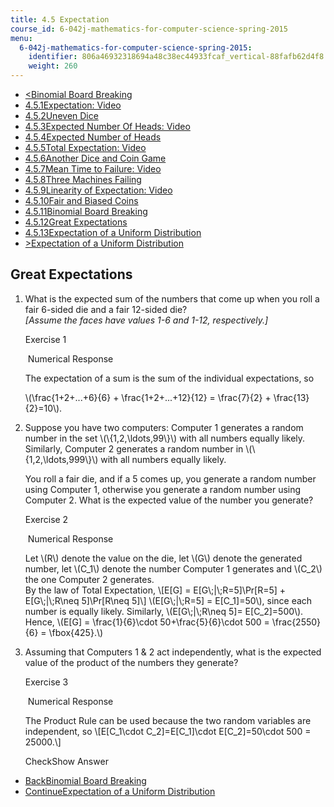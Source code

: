 ```yaml
---
title: 4.5 Expectation
course_id: 6-042j-mathematics-for-computer-science-spring-2015
menu:
  6-042j-mathematics-for-computer-science-spring-2015:
    identifier: 806a46932318694a48c38ec44933fcaf_vertical-88fafb62d4f8
    weight: 260
---
```

*   [<Binomial Board Breaking](/courses/electrical-engineering-and-computer-science/6-042j-mathematics-for-computer-science-spring-2015/probability/tp13-1/vertical-49116fd8c065)
*   [4.5.1Expectation: Video](/courses/electrical-engineering-and-computer-science/6-042j-mathematics-for-computer-science-spring-2015/probability/tp13-1)
*   [4.5.2Uneven Dice](/courses/electrical-engineering-and-computer-science/6-042j-mathematics-for-computer-science-spring-2015/probability/tp13-1/vertical-d324b518e79a)
*   [4.5.3Expected Number Of Heads: Video](/courses/electrical-engineering-and-computer-science/6-042j-mathematics-for-computer-science-spring-2015/probability/tp13-1/vertical-07d1783f0da3)
*   [4.5.4Expected Number of Heads](/courses/electrical-engineering-and-computer-science/6-042j-mathematics-for-computer-science-spring-2015/probability/tp13-1/vertical-932dca21218a)
*   [4.5.5Total Expectation: Video](/courses/electrical-engineering-and-computer-science/6-042j-mathematics-for-computer-science-spring-2015/probability/tp13-1/vertical-6913b2097610)
*   [4.5.6Another Dice and Coin Game](/courses/electrical-engineering-and-computer-science/6-042j-mathematics-for-computer-science-spring-2015/probability/tp13-1/vertical-3506cf32b49b)
*   [4.5.7Mean Time to Failure: Video](/courses/electrical-engineering-and-computer-science/6-042j-mathematics-for-computer-science-spring-2015/probability/tp13-1/vertical-e8dee31ddd76)
*   [4.5.8Three Machines Failing](/courses/electrical-engineering-and-computer-science/6-042j-mathematics-for-computer-science-spring-2015/probability/tp13-1/vertical-f2cac6de0392)
*   [4.5.9Linearity of Expectation: Video](/courses/electrical-engineering-and-computer-science/6-042j-mathematics-for-computer-science-spring-2015/probability/tp13-1/vertical-49ea207a6233)
*   [4.5.10Fair and Biased Coins](/courses/electrical-engineering-and-computer-science/6-042j-mathematics-for-computer-science-spring-2015/probability/tp13-1/vertical-4f20b89f006a)
*   [4.5.11Binomial Board Breaking](/courses/electrical-engineering-and-computer-science/6-042j-mathematics-for-computer-science-spring-2015/probability/tp13-1/vertical-49116fd8c065)
*   [4.5.12Great Expectations](/courses/electrical-engineering-and-computer-science/6-042j-mathematics-for-computer-science-spring-2015/probability/tp13-1/vertical-88fafb62d4f8)
*   [4.5.13Expectation of a Uniform Distribution](/courses/electrical-engineering-and-computer-science/6-042j-mathematics-for-computer-science-spring-2015/probability/tp13-1/vertical-0a1dc9049ff4)
*   [\>Expectation of a Uniform Distribution](/courses/electrical-engineering-and-computer-science/6-042j-mathematics-for-computer-science-spring-2015/probability/tp13-1/vertical-0a1dc9049ff4)

Great Expectations
------------------

  

1.  What is the expected sum of the numbers that come up when you roll a fair 6-sided die and a fair 12-sided die?  
    _\[Assume the faces have values 1-6 and 1-12, respectively.\]_
    
    Exercise 1
    
    &nbsp;Numerical Response&nbsp;
    
    The expectation of a sum is the sum of the individual expectations, so
    
    \\(\\frac{1+2+...+6}{6} + \\frac{1+2+...+12}{12} = \\frac{7}{2} + \\frac{13}{2}=10\\).
    
  
3.  Suppose you have two computers: Computer 1 generates a random number in the set \\(\\{1,2,\\ldots,99\\}\\) with all numbers equally likely. Similarly, Computer 2 generates a random number in \\(\\{1,2,\\ldots,999\\}\\) with all numbers equally likely.
    
    You roll a fair die, and if a 5 comes up, you generate a random number using Computer 1, otherwise you generate a random number using Computer 2. What is the expected value of the number you generate?
    
    Exercise 2
    
    &nbsp;Numerical Response&nbsp;
    
    Let \\(R\\) denote the value on the die, let \\(G\\) denote the generated number, let \\(C\_1\\) denote the number Computer 1 generates and \\(C\_2\\) the one Computer 2 generates.  
    By the law of Total Expectation, \\\[E\[G\] = E\[G\\;|\\;R=5\]\\Pr\[R=5\] + E\[G\\;|\\;R\\neq 5\]\\Pr\[R\\neq 5\]\\\] \\(E\[G\\;|\\;R=5\] = E\[C\_1\]=50\\), since each number is equally likely. Similarly, \\(E\[G\\;|\\;R\\neq 5\]= E\[C\_2\]=500\\). Hence, \\(E\[G\] = \\frac{1}{6}\\cdot 50+\\frac{5}{6}\\cdot 500 = \\frac{2550}{6} = \\fbox{425}.\\)
    
  
5.  Assuming that Computers 1 & 2 act independently, what is the expected value of the product of the numbers they generate?  
    
    Exercise 3
    
    &nbsp;Numerical Response&nbsp;
    
    The Product Rule can be used because the two random variables are independent, so \\\[E\[C\_1\\cdot C\_2\]=E\[C\_1\]\\cdot E\[C\_2\]=50\\cdot 500 = 25000.\\\]
    
    CheckShow Answer
    

*   [BackBinomial Board Breaking](/courses/electrical-engineering-and-computer-science/6-042j-mathematics-for-computer-science-spring-2015/probability/tp13-1/vertical-49116fd8c065)
*   [ContinueExpectation of a Uniform Distribution](/courses/electrical-engineering-and-computer-science/6-042j-mathematics-for-computer-science-spring-2015/probability/tp13-1/vertical-0a1dc9049ff4)